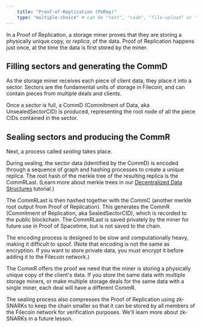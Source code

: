 ```yaml
---
    title: "Proof-of-Replication (PoRep)"
    type: "multiple-choice" # can be "text", "code", "file-upload" or "multiple-choice"
---
```


In a Proof of Replication, a storage miner proves that they are storing a physically unique copy, or _replica_, of the data. Proof of Replication happens just once, at the time the data is first stored by the miner.

## Filling sectors and generating the CommD

As the storage miner receives each piece of client data, they place it into a sector. Sectors are the fundamental units of storage in Filecoin, and can contain pieces from multiple deals and clients.

Once a sector is full, a CommD (Commitment of Data, aka UnsealedSectorCID) is produced, representing the root node of all the piece CIDs contained in the sector.

## Sealing sectors and producing the CommR

Next, a process called _sealing_ takes place.

During sealing, the sector data (identified by the CommD) is encoded through a sequence of graph and hashing processes to create a unique replica. The root hash of the merkle tree of the resulting replica is the CommRLast. (Learn more about merkle trees in our [Decentralized Data Structures](https://proto.school/#/data-structures) tutorial.)

The CommRLast is then hashed together with the CommC (another merkle root output from Proof of Replication). This generates the CommR (Commitment of Replication, aka SealedSectorCID), which is recorded to the public blockchain. The CommRLast is saved privately by the miner for future use in Proof of Spacetime, but is not saved to the chain. 

The encoding process is designed to be slow and computationally heavy, making it difficult to spoof. (Note that encoding is not the same as encryption. If you want to store private data, you must encrypt it before adding it to the Filecoin network.)

The CommR offers the proof we need that the miner is storing a physically unique copy of the client's data. If you store the same data with multiple storage miners, or make multiple storage deals for the same data with a single miner, each deal will have a different CommR.

The sealing process also compresses the Proof of Replication using zk-SNARKs to keep the chain smaller so that it can be stored by all members of the Filecoin network for verification purposes. We'll learn more about zk-SNARKs in a future lesson.
